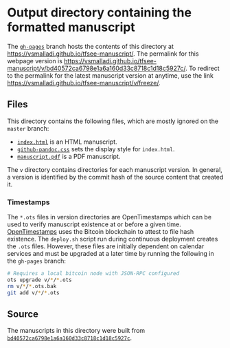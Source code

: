# Output directory containing the formatted manuscript

The [`gh-pages`](https://github.com/vsmalladi/tfsee-manuscript/tree/gh-pages) branch hosts the contents of this directory at https://vsmalladi.github.io/tfsee-manuscript/.
The permalink for this webpage version is https://vsmalladi.github.io/tfsee-manuscript/v/bd40572ca6798e1a6a160d33c8718c1d18c5927c/.
To redirect to the permalink for the latest manuscript version at anytime, use the link https://vsmalladi.github.io/tfsee-manuscript/v/freeze/.

## Files

This directory contains the following files, which are mostly ignored on the `master` branch:

+ [`index.html`](index.html) is an HTML manuscript.
+ [`github-pandoc.css`](github-pandoc.css) sets the display style for `index.html`.
+ [`manuscript.pdf`](manuscript.pdf) is a PDF manuscript.

The `v` directory contains directories for each manuscript version.
In general, a version is identified by the commit hash of the source content that created it.

### Timestamps

The `*.ots` files in version directories are OpenTimestamps which can be used to verify manuscript existence at or before a given time.
[OpenTimestamps](https://opentimestamps.org/) uses the Bitcoin blockchain to attest to file hash existence.
The `deploy.sh` script run during continuous deployment creates the `.ots` files.
However, these files are initially dependent on calendar services and must be upgraded at a later time by running the following in the `gh-pages` branch:

```sh
# Requires a local bitcoin node with JSON-RPC configured
ots upgrade v/*/*.ots
rm v/*/*.ots.bak
git add v/*/*.ots
```

## Source

The manuscripts in this directory were built from
[`bd40572ca6798e1a6a160d33c8718c1d18c5927c`](https://github.com/vsmalladi/tfsee-manuscript/commit/bd40572ca6798e1a6a160d33c8718c1d18c5927c).

